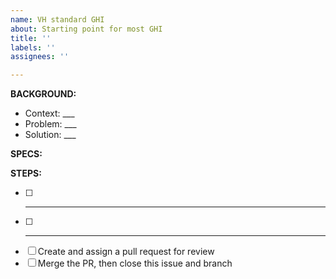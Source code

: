 ```yaml
---
name: VH standard GHI
about: Starting point for most GHI
title: ''
labels: ''
assignees: ''

---
```


**BACKGROUND:**
- Context: ___
- Problem: ___
- Solution: ___

**SPECS:**

**STEPS:**
- [ ] ___
- [ ] ___
- [ ] Create and assign a pull request for review
- [ ] Merge the PR, then close this issue and branch
